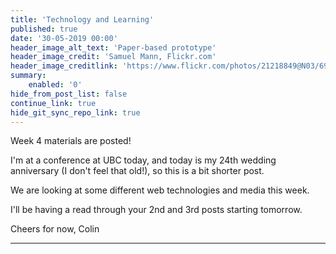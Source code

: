```yaml
---
title: 'Technology and Learning'
published: true
date: '30-05-2019 00:00'
header_image_alt_text: 'Paper-based prototype'
header_image_credit: 'Samuel Mann, Flickr.com'
header_image_creditlink: 'https://www.flickr.com/photos/21218849@N03/6968244538/'
summary:
    enabled: '0'
hide_from_post_list: false
continue_link: true
hide_git_sync_repo_link: true
---
```


Week 4 materials are posted!

I'm at a conference at UBC today, and today is my 24th wedding anniversary (I don't feel that old!), so this is a bit shorter post.

We are looking at some different web technologies and media this week.

I'll be having a read through your 2nd and 3rd posts starting tomorrow.

Cheers for now,
Colin

---
